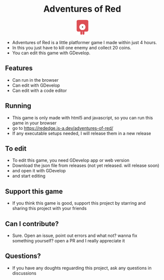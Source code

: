 <h1 align="center">Adventures of Red</h1>
<p align="center">
  <img src="/Red player_stand.png">
</p>

- Adventures of Red is a little platformer game I made within just 4 hours.
- In this you just have to kill one enemy and collect 20 coins.
- You can edit this game with GDevelop.

## Features
- Can run in the browser
- Can edit with GDevelop
- Can edit with a code editor

## Running
- This game is only made with html5 and javascript, so you can run this game in your browser
- go to https://rededge.is-a.dev/adventures-of-red/
- If any executable setups needed, I will release them in a new release

## To edit
- To edit this game, you need GDevelop app or web version
- Download the json file from releases (not yet released. will release soon)
- and open it with GDevelop
- and start editing

## Support this game
- If you think this game is good, support this project by starring and sharing this project with your friends

## Can I contribute?
- Sure. Open an issue, point out errors and what not? wanna fix something yourself? open a PR and I really appreciate it

## Questions?
- If you have any doughts reguarding this project, ask any questions in discussions




